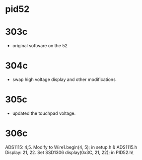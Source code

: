 # pid52

# 303c 
- original software on the 52

# 304c 
- swap high voltage display and other modifications

# 305c
- updated the touchpad voltage.

# 306c
ADS1115: 4,5. Modify to Wire1.begin(4, 5);   in setup.h & ADS1115.h\
Display: 21, 22. Set SSD1306  display(0x3C, 21, 22);  in PID52.h\
